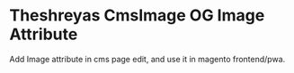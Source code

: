 # Theshreyas CmsImage OG Image Attribute

Add Image attribute in cms page edit, and use it in magento frontend/pwa.